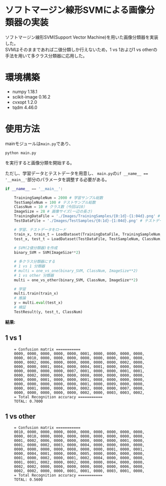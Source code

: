 ソフトマージン線形SVMによる画像分類器の実装
==============

ソフトマージン線形SVM(Support Vector Machine)を用いた画像分類器を実装した。  
SVMはそのままであれば二値分類しか行えないため，1 vs 1および1 vs otherの手法を用いて多クラス分類器に応用した。

# 環境構築

- numpy 1.18.1
- scikit-image 0.16.2
- cvxopt 1.2.0
- tqdm 4.46.0

# 使用方法

mainモジュールは`main.py`であり、

```
python main.py
```

を実行すると画像分類を開始する。

ただし、学習データとテストデータを用意し、
`main.py`の`if __name__ == '__main__'`部分のパラメータを調整する必要がある。

```python:main.py
if __name__ == '__main__':

    TrainingSampleNum = 2000 # 学習サンプル総数
    TestSampleNum = 100 # テストサンプル総数
    ClassNum = 10 # クラス数（今回は10）
    ImageSize = 28 # 画像サイズ(一辺の長さ)
    TrainingDataFile = './Images/TrainingSamples/{0:1d}-{1:04d}.png' # 学習データのパス
    TestDataFile = './Images/TestSamples/{0:1d}-{1:04d}.png' # テストデータのパス

    # 学習、テストデータをロード
    train_x, train_t = LoadDataset(TrainingDataFile, TrainingSampleNum, ClassNum, ImageSize)
    test_x, test_t = LoadDataset(TestDataFile, TestSampleNum, ClassNum, ImageSize)
    
    # SVM(2値分類器)を作成
    binary_SVM = SVM(ImageSize**2)

    # 多クラス分類器にする
    # 1 vs 1 分類器
    # multi = one_vs_one(binary_SVM, ClassNum, ImageSize**2)
    # 1 vs other 分類器
    multi = one_vs_other(binary_SVM, ClassNum, ImageSize**2)

    # 学習
    multi.train(train_x)
    # 推論
    y = multi.eval(test_x)
    # 検証
    TestResult(y, test_t, ClassNum)
```

**結果:**

1 vs 1
-----

```
    = Confusion matrix ===========
    0009, 0000, 0000, 0000, 0000, 0001, 0000, 0000, 0000, 0000,
    0000, 0010, 0000, 0000, 0000, 0000, 0000, 0000, 0000, 0000,
    0000, 0002, 0006, 0000, 0000, 0000, 0000, 0000, 0002, 0000,
    0000, 0000, 0001, 0004, 0000, 0004, 0001, 0000, 0000, 0000,
    0000, 0000, 0000, 0000, 0007, 0001, 0000, 0000, 0001, 0001,
    0000, 0002, 0000, 0000, 0000, 0008, 0000, 0000, 0000, 0000,
    0000, 0000, 0001, 0000, 0000, 0001, 0008, 0000, 0000, 0000,
    0000, 0000, 0000, 0000, 0000, 0001, 0000, 0009, 0000, 0000,
    0000, 0001, 0000, 0000, 0000, 0002, 0000, 0000, 0007, 0000,
    0000, 0000, 0000, 0000, 0000, 0002, 0000, 0003, 0003, 0002,
    = Total Recognition accuracy ===========
    TOTAL: 0.7000
```

1 vs other
-----

```
    = Confusion matrix ===========
    0010, 0000, 0000, 0000, 0000, 0000, 0000, 0000, 0000, 0000,
    0000, 0010, 0000, 0000, 0000, 0000, 0000, 0000, 0000, 0000,
    0001, 0002, 0006, 0000, 0000, 0000, 0000, 0000, 0001, 0000,
    0001, 0000, 0002, 0003, 0000, 0004, 0000, 0000, 0000, 0000,
    0000, 0000, 0000, 0000, 0008, 0000, 0000, 0001, 0000, 0001,
    0000, 0004, 0001, 0000, 0000, 0005, 0000, 0000, 0000, 0000,
    0001, 0000, 0002, 0000, 0001, 0002, 0004, 0000, 0000, 0000,
    0001, 0001, 0002, 0000, 0002, 0000, 0000, 0004, 0000, 0000,
    0002, 0002, 0000, 0000, 0000, 0000, 0000, 0000, 0006, 0000,
    0002, 0002, 0000, 0000, 0001, 0001, 0000, 0003, 0001, 0000,
    = Total Recognition accuracy ===========
    TOTAL: 0.5600
```

